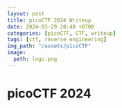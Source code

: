 ```yaml
---
layout: post
title: picoCTF 2024 Writeup
date: 2024-03-29 20:48 +0700
categories: [picoCTF, CTF, writeup]
tags: [ctf, reverse engineering]
img_path: "/assets/picoCTF"
image:
  path: logo.png
---
```


# picoCTF 2024

